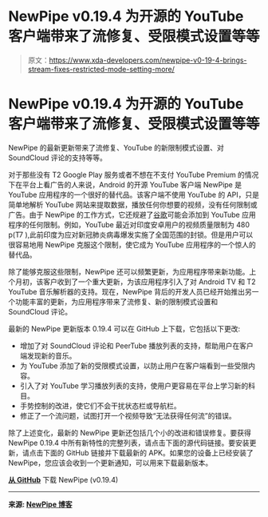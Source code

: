 # NewPipe v0.19.4 为开源的 YouTube 客户端带来了流修复、受限模式设置等等

> 原文：<https://www.xda-developers.com/newpipe-v0-19-4-brings-stream-fixes-restricted-mode-setting-more/>

# NewPipe v0.19.4 为开源的 YouTube 客户端带来了流修复、受限模式设置等等

NewPipe 的最新更新带来了流修复、YouTube 的新限制模式设置、对 SoundCloud 评论的支持等等。

对于那些没有 T2 Google Play 服务或者不想在不支付 YouTube Premium 的情况下在平台上看广告的人来说，Android 的开源 YouTube 客户端 NewPipe 是 YouTube 应用程序的一个很好的替代品。该客户端不使用 YouTube 的 API，只是简单地解析 YouTube 网站来提取数据，播放任何你想要的视频，没有任何限制或广告。由于 NewPipe 的工作方式，它还规避了[谷歌](https://www.xda-developers.com/tag/google/)可能会添加到 YouTube 应用程序的任何限制。例如，YouTube 最近对印度安卓用户的视频质量限制为 480 p(T7 ),此前印度为应对新冠肺炎病毒爆发实施了全国范围的封锁。但是用户可以很容易地用 NewPipe 克服这个限制，使它成为 YouTube 应用程序的一个惊人的替代品。

除了能够克服这些限制，NewPipe 还可以频繁更新，为应用程序带来新功能。上个月初，该客户收到了一个重大更新，为该应用程序引入了对 Android TV 和 T2 YouTube 音乐解析器的支持。现在，NewPipe 背后的开发人员已经开始推出另一个功能丰富的更新，为应用程序带来了流修复、新的限制模式设置和 SoundCloud 评论。

最新的 NewPipe 更新版本 0.19.4 可以在 GitHub 上下载，它包括以下更改:

*   增加了对 SoundCloud 评论和 PeerTube 播放列表的支持，帮助用户在客户端发现新的音乐。
*   为 YouTube 添加了新的受限模式设置，以防止用户在客户端看到一些受限内容。
*   引入了对 YouTube 学习播放列表的支持，使用户更容易在平台上学习新的科目。
*   手势控制的改进，使它们不会干扰状态栏或导航栏。
*   修正了一个流问题，试图打开一个视频导致“无法获得任何流”的错误。

除了上述变化，最新的 NewPipe 更新还包括几个小的改进和错误修复。要获得 NewPipe 0.19.4 中所有新特性的完整列表，请点击下面的源代码链接。要安装更新，请点击下面的 GitHub 链接并下载最新的 APK。如果您的设备上已经安装了 NewPipe，您应该会收到一个更新通知，可以用来下载最新版本。

**[从 GitHub](https://github.com/TeamNewPipe/NewPipe/releases)** 下载 NewPipe (v0.19.4)

* * *

**来源: [NewPipe 博客](https://newpipe.schabi.org/blog/release/pinned/newpipe-0.19.4-release/)**